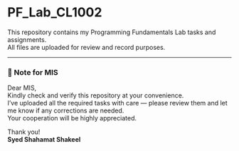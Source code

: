 # PF_Lab_CL1002

This repository contains my Programming Fundamentals Lab tasks and assignments.  
All files are uploaded for review and record purposes.

---

### 📝 Note for MIS

Dear MIS,  
Kindly check and verify this repository at your convenience.  
I’ve uploaded all the required tasks with care — please review them and let me know if any corrections are needed.  
Your cooperation will be highly appreciated.  

Thank you!  
**Syed Shahamat Shakeel**
